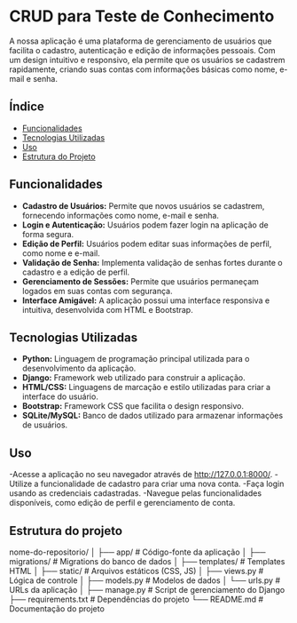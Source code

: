 # CRUD para Teste de Conhecimento

A nossa aplicação é uma plataforma de gerenciamento de usuários que facilita o cadastro, autenticação e edição de informações pessoais. Com um design intuitivo e responsivo, ela permite que os usuários se cadastrem rapidamente, criando suas contas com informações básicas como nome, e-mail e senha.

## Índice
- [Funcionalidades](#funcionalidades)
- [Tecnologias Utilizadas](#tecnologias-utilizadas)
- [Uso](#uso)
- [Estrutura do Projeto](#estrutura-do-projeto)


## Funcionalidades
- **Cadastro de Usuários:** Permite que novos usuários se cadastrem, fornecendo informações como nome, e-mail e senha.
- **Login e Autenticação:** Usuários podem fazer login na aplicação de forma segura.
- **Edição de Perfil:** Usuários podem editar suas informações de perfil, como nome e e-mail.
- **Validação de Senha:** Implementa validação de senhas fortes durante o cadastro e a edição de perfil.
- **Gerenciamento de Sessões:** Permite que usuários permaneçam logados em suas contas com segurança.
- **Interface Amigável:** A aplicação possui uma interface responsiva e intuitiva, desenvolvida com HTML e Bootstrap.

## Tecnologias Utilizadas
- **Python:** Linguagem de programação principal utilizada para o desenvolvimento da aplicação.
- **Django:** Framework web utilizado para construir a aplicação.
- **HTML/CSS:** Linguagens de marcação e estilo utilizadas para criar a interface do usuário.
- **Bootstrap:** Framework CSS que facilita o design responsivo.
- **SQLite/MySQL:** Banco de dados utilizado para armazenar informações de usuários.

## Uso

-Acesse a aplicação no seu navegador através de http://127.0.0.1:8000/.
-Utilize a funcionalidade de cadastro para criar uma nova conta.
-Faça login usando as credenciais cadastradas.
-Navegue pelas funcionalidades disponíveis, como edição de perfil e gerenciamento de conta.

## Estrutura do projeto
nome-do-repositorio/
│
├── app/                  # Código-fonte da aplicação
│   ├── migrations/       # Migrations do banco de dados
│   ├── templates/        # Templates HTML
│   ├── static/           # Arquivos estáticos (CSS, JS)
│   ├── views.py          # Lógica de controle
│   ├── models.py         # Modelos de dados
│   └── urls.py           # URLs da aplicação
│
├── manage.py             # Script de gerenciamento do Django
├── requirements.txt      # Dependências do projeto
└── README.md             # Documentação do projeto
